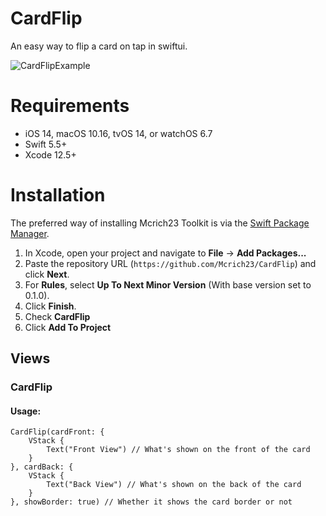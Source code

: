 # CardFlip

An easy way to flip a card on tap in swiftui.

![CardFlipExample](https://user-images.githubusercontent.com/81453549/168412669-e7402899-bfe9-4a35-8d38-057bbcbaf2a7.gif)

# Requirements 

- iOS 14, macOS 10.16, tvOS 14, or watchOS 6.7
- Swift 5.5+
- Xcode 12.5+

# Installation

The preferred way of installing Mcrich23 Toolkit is via the [Swift Package Manager](https://swift.org/package-manager/).


1. In Xcode, open your project and navigate to **File** → **Add Packages...**
2. Paste the repository URL (`https://github.com/Mcrich23/CardFlip`) and click **Next**.
3. For **Rules**, select **Up To Next Minor Version** (With base version set to 0.1.0).
4. Click **Finish**.
5. Check **CardFlip**
6. Click **Add To Project**

## **Views**

### **CardFlip**

#### **Usage:**

```
CardFlip(cardFront: {
    VStack {
        Text("Front View") // What's shown on the front of the card
    }
}, cardBack: {
    VStack {
        Text("Back View") // What's shown on the back of the card
    }
}, showBorder: true) // Whether it shows the card border or not
```

